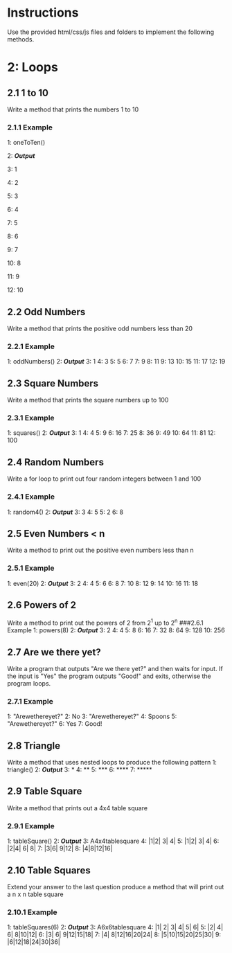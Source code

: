 # Instructions

Use the provided html/css/js files and folders to implement the following methods.

# 2: Loops
## 2.1 1 to 10
Write a method that prints the numbers 1 to 10
### 2.1.1 Example
1: oneToTen()

2: ***Output***

3: 1

4: 2

5: 3

6: 4

7: 5

8: 6

9: 7

10: 8

11: 9

12: 10

## 2.2 Odd Numbers
Write a method that prints the positive odd numbers less than 20
### 2.2.1 Example
1: oddNumbers()
2: ***Output***
3: 1
4: 3
5: 5
6: 7
7: 9
8: 11
9: 13
10: 15
11: 17
12: 19

## 2.3 Square Numbers
Write a method that prints the square numbers up to 100
### 2.3.1 Example
1: squares()
2: ***Output*** 3: 1
4: 4
5: 9
6: 16
7: 25
8: 36
9: 49
10: 64
11: 81
12: 100

## 2.4 Random Numbers
Write a for loop to print out four random integers between 1 and 100
### 2.4.1 Example
1: random4()
2: ***Output***
3: 3
4: 5
5: 2
6: 8

## 2.5 Even Numbers < n
Write a method to print out the positive even numbers less than n
### 2.5.1 Example
1: even(20)
2: ***Output***
3: 2
4: 4
5: 6
6: 8
7: 10
8: 12
9: 14
10: 16 11: 18

## 2.6 Powers of 2
Write a method to print out the powers of 2 from 2<sup>1</sup> up to 2<sup>n</sup>
###2.6.1 Example
1: powers(8)
2: ***Output*** 3: 2
4: 4
5: 8
6: 16
7: 32
8: 64
9: 128
10: 256

## 2.7 Are we there yet?
Write a program that outputs "Are we there yet?" and then waits for input. If the input is "Yes" the program outputs "Good!" and exits, otherwise the program loops.
### 2.7.1 Example
1: "Arewethereyet?"
2: No
3: "Arewethereyet?"
4: Spoons
5: "Arewethereyet?"
6: Yes
7: Good!

## 2.8 Triangle
Write a method that uses nested loops to produce the following pattern
1: triangle()
2: ***Output***
3: *
4: **
5: ***
6: ****
7: *****

## 2.9 Table Square
Write a method that prints out a 4x4 table square
### 2.9.1 Example
1: tableSquare()
2: ***Output***
3: A4x4tablesquare
4: |1|2| 3| 4|
5: |1|2| 3| 4|
6: |2|4| 6| 8|
7: |3|6| 9|12|
8: |4|8|12|16|

## 2.10 Table Squares
Extend your answer to the last question produce a method that will print out a n x n table square
### 2.10.1 Example
1: tableSquares(6)
2: ***Output***
3: A6x6tablesquare
4: |1| 2| 3| 4| 5| 6|
5: |2| 4| 6| 8|10|12|
6: |3| 6| 9|12|15|18|
7: |4| 8|12|16|20|24|
8: |5|10|15|20|25|30|
9: |6|12|18|24|30|36|

